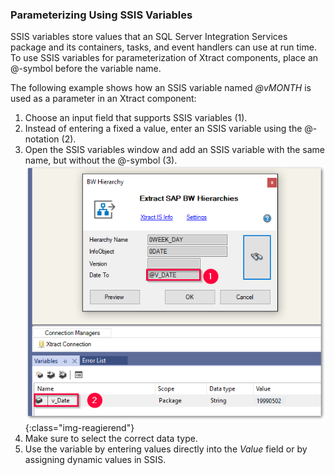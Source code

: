 ### Parameterizing Using SSIS Variables

SSIS variables store values that an SQL Server Integration Services package and its containers, tasks, and event handlers can use at run time.<br>
To use SSIS variables for parameterization of Xtract components, place an @-symbol before the variable name.

The following example shows how an SSIS variable named *@vMONTH* is used as a parameter in an Xtract component:

1. Choose an input field that supports SSIS variables (1).<br>
2. Instead of entering a fixed a value, enter an SSIS variable using the @-notation (2).
3. Open the SSIS variables window and add an SSIS variable with the same name, but without the @-symbol (3).<br>
![Variables](/img/content/xis/xis_vars.png){:class="img-reagierend"}
5. Make sure to select the correct data type.
6. Use the variable by entering values directly into the *Value* field or by assigning dynamic values in SSIS. <br>


